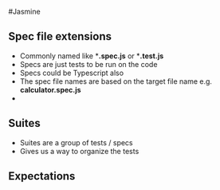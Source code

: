 #Jasmine

## Spec file extensions
- Commonly named like ***.spec.js** or ***.test.js**
- Specs are just tests to be run on the code
- Specs could be Typescript also
- The spec file names are based on the target file name e.g. **calculator.spec.js**
- 

## Suites
- Suites are a group of tests / specs 
- Gives us a way to organize the tests

## Expectations